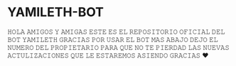 # YAMILETH-BOT
𝙷𝙾𝙻𝙰 𝙰𝙼𝙸𝙶𝙾𝚂 𝚈 𝙰𝙼𝙸𝙶𝙰𝚂 𝙴𝚂𝚃𝙴 𝙴𝚂 𝙴𝙻 𝚁𝙴𝙿𝙾𝚂𝙸𝚃𝙾𝚁𝙸𝙾 𝙾𝙵𝙸𝙲𝙸𝙰𝙻 𝙳𝙴𝙻 𝙱𝙾𝚃 𝚈𝙰𝙼𝙸𝙻𝙴𝚃𝙷 𝙶𝚁𝙰𝙲𝙸𝙰𝚂 𝙿𝙾𝚁 𝚄𝚂𝙰𝚁 𝙴𝙻 𝙱𝙾𝚃 𝙼𝙰𝚂 𝙰𝙱𝙰𝙹𝙾 𝙳𝙴𝙹𝙾 𝙴𝙻 𝙽𝚄𝙼𝙴𝚁𝙾 𝙳𝙴𝙻 𝙿𝚁𝙾𝙿𝙸𝙴𝚃𝙰𝚁𝙸𝙾 𝙿𝙰𝚁𝙰 𝚀𝚄𝙴 𝙽𝙾 𝚃𝙴 𝙿𝙸𝙴𝚁𝙳𝙰𝙳 𝙻𝙰𝚂 𝙽𝚄𝙴𝚅𝙰𝚂 𝙰𝙲𝚃𝚄𝙻𝙸𝚉𝙰𝙲𝙸𝙾𝙽𝙴𝚂 𝚀𝚄𝙴 𝙻𝙴 𝙴𝚂𝚃𝙰𝚁𝙴𝙼𝙾𝚂 𝙰𝚂𝙸𝙴𝙽𝙳𝙾 𝙶𝚁𝙰𝙲𝙸𝙰𝚂 ❤️
